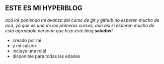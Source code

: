 ## ESTE ES MI HYPERBLOG
*acá iré poniendo mi avanza del curso de git y github
no esperen mucho de acá, ya que es uno de los primeros cursos, aun así si esperen mucho de esta agradable persona que hizo este blog*
**saludos!**
* creado por mi
* y mi calzón
* incluye una rola!
* disponible para todas las edades